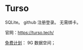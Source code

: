 # Turso

SQLite。
github 注册登录。
无需绑卡。

官网：https://turso.tech/

[免费计划](https://turso.tech/pricing)：
9G 数据空间；
